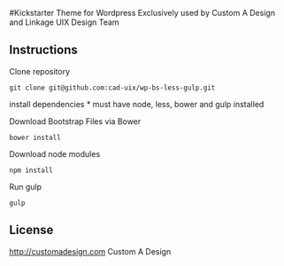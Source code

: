 #Kickstarter Theme for Wordpress
Exclusively used by Custom A Design and Linkage UIX Design Team

## Instructions

Clone repository

	git clone git@github.com:cad-uix/wp-bs-less-gulp.git

install dependencies * must have node, less, bower and gulp installed

Download Bootstrap Files via Bower
    
	bower install

Download node modules

	npm install

Run gulp

	gulp

## License
http://customadesign.com Custom A Design
